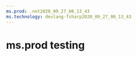 ```yaml
---
ms.prod: .net2020_09_27_00_13_43
ms.technology: devlang-fsharp2020_09_27_00_13_43
---
```

 # ms.prod testing